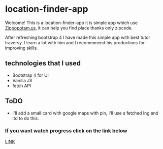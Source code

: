 # location-finder-app

Welcome! This is a location-finder-app it is simple app which use [Zippopotam.us](http://www.zippopotam.us/),
it can help you find place thanks only zipcode.

After refreshing bootstrap 4 I have made this simple app with best tutor traversy. I learn a lot with him and I recommmend his productions for improving skills. 

## technologies that I used

- Bootstrap 4 for UI
- Vanilla JS
- fetch API

## ToDO

- I'll add a small card with google maps with pin, I'll use a fetched lng and ltd to do this.

### If you want watch progress click on the link below 

[LINK](https://simon125.github.io/location-finder-app/)
